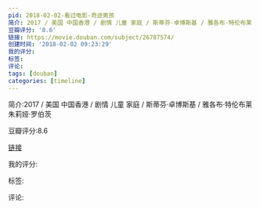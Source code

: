 ```yaml
---
pid: 2018-02-02-看过电影-奇迹男孩
简介: 2017 / 美国 中国香港 / 剧情 儿童 家庭 / 斯蒂芬·卓博斯基 / 雅各布·特伦布莱 朱莉娅·罗伯茨
豆瓣评分: '8.6'
链接: https://movie.douban.com/subject/26787574/
创建时间: '2018-02-02 09:23:29'
我的评分:
标签:
评论:
tags: [douban]
categories: [timeline]
---
```

简介:2017 / 美国 中国香港 / 剧情 儿童 家庭 / 斯蒂芬·卓博斯基 / 雅各布·特伦布莱 朱莉娅·罗伯茨

豆瓣评分:8.6

[链接](https://movie.douban.com/subject/26787574/)

我的评分:

标签:

评论:

